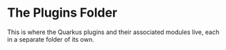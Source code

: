 # The Plugins Folder

This is where the Quarkus plugins and their associated modules live, each in a
separate folder of its own.

